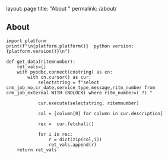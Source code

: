 layout: page
title: "About "
permalink: /about/
## About

    import platform
    print(f"\n{platform.platform()}  python version: {platform.version()}\n")

    def get_data(ritemnumber):
        ret_vals=[]
        with pyodbc.connect(cnstring) as cn:
            with cn.cursor() as cur:
                selectstring = f"select crm_job_no,cr_date,service_type,message,ritm_number from crm_job_external WITH (NOLOCK) where ritm_number=( ?) " 

                cur.execute(selectstring, ritemnumber)

                col = [column[0] for column in cur.description]

                rec =  cur.fetchall()

                for i in rec:
                    r = dict(zip(col,i))
                    ret_vals.append(r)
        return ret_vals
